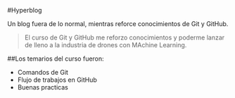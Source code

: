 #Hyperblog

Un blog fuera de lo normal, mientras reforce conocimientos de Git y GitHub.

>El curso de Git y GitHub me reforzo conocimientos y poderme  lanzar de lleno a la industria de drones con MAchine Learning.

##Los temarios del curso fueron:
* Comandos de Git
* Flujo de trabajos en GitHub
* Buenas practicas

